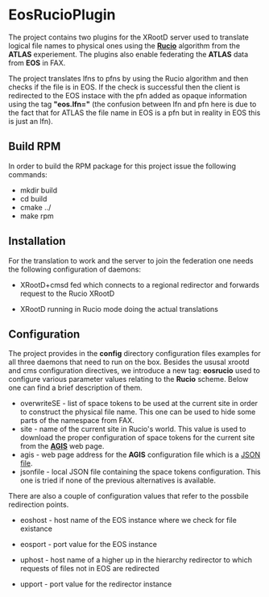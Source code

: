 EosRucioPlugin
==============

The project contains two plugins for the XRootD server used to translate logical file names to physical
ones using the [**Rucio**](https://twiki.cern.ch/twiki/bin/view/Atlas/MovingToRucio#n2n) algorithm from the **ATLAS**
experiement. The plugins also enable federating the **ATLAS** data from **EOS** in FAX.

The project translates lfns to pfns by using the Rucio algorithm and then checks if the file is in EOS. If the check
is successful then the client is redirected to the EOS instace with the pfn added as opaque information using the 
tag **"eos.lfn="** (the confusion between lfn and pfn here is due to the fact that for ATLAS the file name in EOS is a 
pfn but in reality in EOS this is just an lfn).


Build RPM
---------

In order to build the RPM package for this project issue the following commands:
* mkdir build
* cd build
* cmake ../
* make rpm

Installation
-----------

For the translation to work and the server to join the federation one needs the following configuration of daemons:
* XRootD+cmsd fed which connects to a regional redirector and forwards request to the Rucio XRootD

* XRootD running in Rucio mode doing the actual translations

Configuration
-------------

The project provides in the **config** directory configuration files examples for all three daemons that need 
to run on the box. Besides the ususal xrootd and cms configuration directives, we introduce a new tag: **eosrucio**
used to configure various parameter values relating to the **Rucio** scheme. Below one can find a brief description
of them.

* overwriteSE - list of space tokens to be used at the current site in order to construct the physical file name. 
                This one can be used to hide some parts of the namespace from FAX.
* site - name of the current site in Rucio's world. This value is used to download the proper configuration of 
         space tokens for the current site from the [**AGIS**](https://twiki.cern.ch/twiki/bin/view/Atlas/MovingToRucio#n2n) 
         web page.
* agis - web page address for the **AGIS** configuration file which is a [JSON file](http://atlas-agis-api.cern.ch/request/service/query/get_se_services/?json&flavour=XROOTD).
* jsonfile - local JSON file containing the space tokens configuration. This one is tried if none of the previous
         alternatives is available.

There are also a couple of configuration values that refer to the possbile redirection points. 

* eoshost - host name of the EOS instance where we check for file existance
* eosport - port value for the EOS instance 


* uphost - host name of a higher up in the hierarchy redirector to which requests of files not in EOS are redirected
* upport - port value for the redirector instance 


